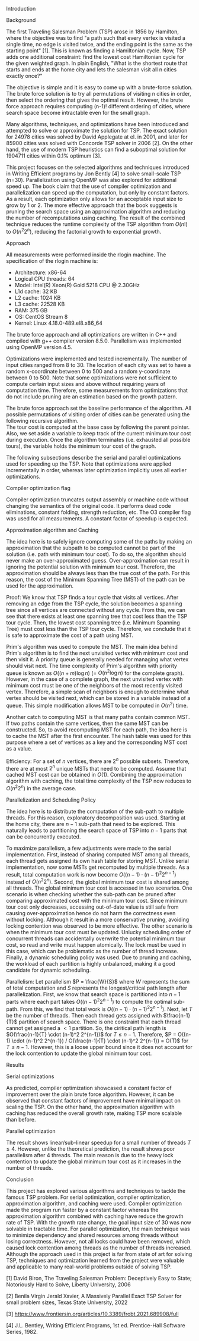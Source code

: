 Introduction

Background

The first Traveling Salesman Problem (TSP) arose in 1856 by Hamilton, where the objective was to find "a path such that every vertex is visited a single time, no edge is visited twice, and the ending point is the same as the starting point" [1]. This is known as finding a Hamiltonian cycle. Now, TSP adds one additional constraint: find the lowest cost Hamiltonian cycle for the given weighted graph. In plain English, "What is the shortest route that starts and ends at the home city and lets the salesman visit all n cities exactly once?" 

The objective is simple and it is easy to come up with a brute-force solution. The brute force solution is to try all permutations of visiting n cities in order, then select the ordering that gives the optimal result. However, the brute force approach requires computing (n-1)! different ordering of cities, where search space become intractable even for the small graph.

Many algorithms, techniques, and optimizations have been introduced and attempted to solve or approximate the solution for TSP. The exact solution for 24978 cities was solved by David Applegate at el. in 2001, and later for 85900 cities was solved with Concorde TSP solver in 2006 [2]. On the other hand, the use of modern TSP heuristics can find a suboptimal solution for 1904711 cities within 0.1% optimum [3]. 

This project focuses on the selected algorithms and techniques introduced in Writing Efficient programs by Jon Bently [4] to solve small-scale TSP (n=30). Parallelization using OpenMP was also explored for additional speed up. The book claim that the use of compiler optimization and parallelization can speed up the computation, but only by constant factors. As a result, each optimization only allows for an acceptable input size to grow by 1 or 2. The more effective approach that the book suggests is pruning the search space using an approximation algorithm and reducing the number of recomputations using caching. The result of the combined technique reduces the runtime complexity of the TSP algorithm from $O(n!)$ to $O(n^2 2^n)$, reducing the factorial growth to exponential growth. 


Approach

All measurements were performed inside the rlogin machine. The specification of the rlogin machine is:
- Architecture: x86-64
- Logical CPU threads: 64
- Model: Intel(R) Xeon(R) Gold 5218 CPU @ 2.30GHz
- L1d cache: 32 KB
- L2 cache: 1024 KB
- L3 cache: 22528 KB
- RAM: 375 GB
- OS: CentOS Stream 8
- Kernel: Linux 4.18.0-489.el8.x86_64

The brute force approach and all optimizations are written in C++ and compiled with g++ compiler version 8.5.0. Parallelism was implemented using OpenMP version 4.5. 

Optimizations were implemented and tested incrementally. The number of input cities ranged from 8 to 30. The location of each city was set to have a random x-coordinate between 0 to 500 and a random y-coordinate between 0 to 500. Note that some optimizations were not sufficient to compute certain input sizes and above without requiring years of computation time. Therefore, some measurements from optimizations that do not include pruning are an estimation based on the growth pattern.

The brute force approach set the baseline performance of the algorithm. All possible permutations of visiting order of cities can be generated using the following recursive algorithm.  
The tour cost is computed at the base case by following the parent pointer. Also, we set aside a variable to keep track of the current minimum tour cost during execution. Once the algorithm terminates (i.e. exhausted all possible tours), the variable holds the minimum tour cost of the graph. 


The following subsections describe the serial and parallel optimizations used for speeding up the TSP. Note that optimizations were applied incrementally in order, whereas later optimization implicitly uses all earlier optimizations. 

Compiler optimization flag

Compiler optimization truncates output assembly or machine code without changing the semantics of the original code. It performs dead code eliminations, constant folding, strength reduction, etc. The O3 compiler flag was used for all measurements. A constant factor of speedup is expected.

Approximation algorithm and Caching

The idea here is to safely ignore computing some of the paths by making an approximation that the subpath to be computed cannot be part of the solution (i.e. path with minimum tour cost). To do so, the algorithm should never make an over-approximated guess. Over-approximation can result in ignoring the potential solution with minimum tour cost. Therefore, the approximation should be always less than the true cost of the path. For this reason, the cost of the Minimum Spanning Tree (MST) of the path can be used for the approximation.

Proof:
We know that TSP finds a tour cycle that visits all vertices. After removing an edge from the TSP cycle, the solution becomes a spanning tree since all vertices are connected without any cycle. From this, we can see that there exists at least one spanning tree that cost less than the TSP tour cycle. Then, the lowest cost spanning tree (i.e. Minimum Spanning Tree) must cost less than the TSP tour cycle. Therefore, we conclude that it is safe to approximate the cost of a path using MST.

Prim's algorithm was used to compute the MST. The main idea behind Prim's algorithm is to find the next unvisited vertex with minimum cost and then visit it. A priority queue is generally needed for managing what vertex should visit next. The time complexity of Prim's algorithm with priority queue is known as $O((n+m)\log n)$ (= $O(n^2 \log n)$ for the complete graph). However, in the case of a complete graph, the next unvisited vertex with minimum cost must be one of the neighbors of the most recently visited vertex. Therefore, a simple scan of neighbors is enough to determine what vertex should be visited next, which can be stored in a variable instead of a queue. This simple modification allows MST to be computed in $O(n^2)$ time. 

Another catch to computing MST is that many paths contain common MST. If two paths contain the same vertices, then the same MST can be constructed. So, to avoid recomputing MST for each path, the idea here is to cache the MST after the first encounter. The hash table was used for this purpose where a set of vertices as a key and the corresponding MST cost as a value. 

Efficiency: For a set of $n$ vertices, there are $2^n$ possible subsets. Therefore, there are at most $2^n$ unique MSTs that need to be computed. Assume that cached MST cost can be obtained in $O(1)$. Combining the approximation algorithm with caching, the total time complexity of the TSP now reduces to $O(n^2 2^n)$ in the average case.


Parallelization and Scheduling Policy 

The idea here is to distribute the computation of the sub-path to multiple threads. For this reason, exploratory decomposition was used. Starting at the home city, there are $n-1$ sub-path that need to be explored. This naturally leads to partitioning the search space of TSP into $n-1$ parts that can be concurrently executed.

To maximize parallelism, a few adjustments were made to the serial implementation. First, instead of sharing computed MST among all threads, each thread gets assigned its own hash table for storing MST. Unlike serial implementation, now some MSTs get recomputed by multiple threads. As a result, total computation work is now become $O((n-1) \cdot (n-1)^2 2^{n-1})$ instead of $O(n^2 2^n)$. Second, the global minimum tour cost is shared among all threads. The global minimum tour cost is accessed in two scenarios. One scenario is when checking whether the sub-path can be pruned after comparing approximated cost with the minimum tour cost. Since minimum tour cost only decreases, accessing out-of-date value is still safe from causing over-approximation hence do not harm the correctness even without locking. Although it result in a more conservative pruning, avoiding locking contention was observed to be more effective. The other scenario is when the minimum tour cost must be updated. Unlucky scheduling order of concurrent threads can accidentally overwrite the potential minimum tour cost, so read and write must happen atomically. The lock must be used in this case, which can be problematic as the number of thread increase. Finally, a dynamic scheduling policy was used. Due to pruning and caching, the workload of each partition is highly unbalanced, making it a good candidate for dynamic scheduling.


Parallelism: Let parallelism $P = \frac{W}{S}$ where $W$ represents the sum of total computation and $S$ represents the longest/critical path length after parallelization. First, we know that search space is partitioned into $n-1$ parts where each part takes $O((n-1)^2 2^{n-1})$ to compute the optimal sub-path. From this, we find that total work is $O((n-1) \cdot (n-1)^2 2^{n-1})$. Next, let $T$ be the number of threads. Then each thread gets assigned with $\frac{n-1}{T}$ partition of search space. There is one constraint that each thread cannot get assigned a $< 1$ partition. So, the ciritical path length is $O(\frac{n-1}{T} \cdot (n-1)^2 2^{n-1})$ for $T \leq n-1$. Therefore, $P = O((n-1) \cdot (n-1)^2 2^{n-1}) / O(\frac{n-1}{T} \cdot (n-1)^2 2^{n-1}) = O(T)$ for $T \leq n-1$. However, this is a loose upper bound since it does not account for the lock contention to update the global minimum tour cost.


Results

Serial optimizations

As predicted, compiler optimization showcased a constant factor of improvement over the plain brute force algorithm. However, it can be observed that constant factors of improvement have minimal impact on scaling the TSP. On the other hand, the approximation algorithm with caching has reduced the overall growth rate, making TSP more scalable than before. 


Parallel optimization

The result shows linear/sub-linear speedup for a small number of threads $T\leq 4$. However, unlike the theoretical prediction, the result shows poor parallelism after 4 threads. The main reason is due to the heavy lock contention to update the global minimum tour cost as it increases in the number of threads. 


Conclusion

This project has explored various algorithms and techniques to tackle the famous TSP problem. For serial optimization, compiler optimization, approximation algorithm, and caching were used. Compiler optimization made the program run faster by a constant factor whereas the approximation algorithm combined with caching have reduce the growth rate of TSP. With the growth rate change, the goal input size of 30 was now solvable in tractable time. For parallel optimization, the main technique was to minimize dependency and shared resources among threads without losing correctness. However, not all locks could have been removed, which caused lock contention among threads as the number of threads increased. Although the approach used in this project is far from state of art for solving TSP, techniques and optimization learned from the project were valuable and applicable to many real-world problems outside of solving TSP.




[1] David Biron, The Traveling Salesman Problem: Deceptively Easy to State; Notoriously Hard to Solve, Liberty University, 2006

[2] Benila Virgin Jerald Xavier, A Massively Parallel Exact TSP Solver for small problem sizes, Texas State University, 2022

[3] https://www.frontiersin.org/articles/10.3389/frobt.2021.689908/full

[4] J.L. Bentley, Writing Efficient Programs, 1st ed. Prentice-Hall Software Series, 1982.